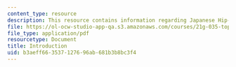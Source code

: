```yaml
---
content_type: resource
description: This resource contains information regarding Japanese Hip-Hop.
file: https://ol-ocw-studio-app-qa.s3.amazonaws.com/courses/21g-035-topics-in-culture-and-globalization-fall-2003/b3aeff663537127696ab681b3b8bc3f4_MIT21G_035F03_condry_jhh2.pdf
file_type: application/pdf
resourcetype: Document
title: Introduction
uid: b3aeff66-3537-1276-96ab-681b3b8bc3f4
---
```


